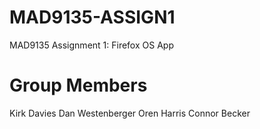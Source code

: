 MAD9135-ASSIGN1
===============

MAD9135 Assignment 1: Firefox OS App

Group Members
=============

Kirk Davies
Dan Westenberger
Oren Harris
Connor Becker